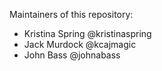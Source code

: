 Maintainers of this repository:

* Kristina Spring @kristinaspring
* Jack Murdock @kcajmagic
* John Bass @johnabass